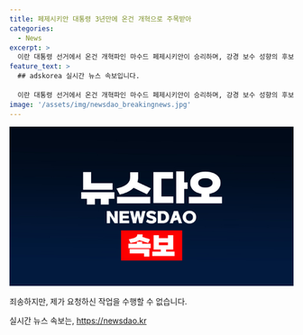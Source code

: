 ```yaml
---
title: 페제시키안 대통령 3년만에 온건 개혁으로 주목받아
categories:
  - News
excerpt: >
  이란 대통령 선거에서 온건 개혁파인 마수드 페제시키안이 승리하며, 강경 보수 성향의 후보를 꺾었다. 페제시키안은 핵합의 복원과 히잡 단속 완화 등을 공약으로 내세웠다. 하지만 신정일치 구조상 대대적 변화는 어려울 것으로 전망되며, 통제된 변화가 이뤄질 것이라는 관측도 나온다. 미국과의 관계 개선은 당장 이루어지지 않을 것으로 보인다. 이번 대선 결과가 어떤 영향을 미칠지 국제사회의 이목이 쏠리고 있다.
feature_text: >
  ## adskorea 실시간 뉴스 속보입니다.

  이란 대통령 선거에서 온건 개혁파인 마수드 페제시키안이 승리하며, 강경 보수 성향의 후보를 꺾었다. 페제시키안은 핵합의 복원과 히잡 단속 완화 등을 공약으로 내세웠다. 하지만 신정일치 구조상 대대적 변화는 어려울 것으로 전망되며, 통제된 변화가 이뤄질 것이라는 관측도 나온다. 미국과의 관계 개선은 당장 이루어지지 않을 것으로 보인다. 이번 대선 결과가 어떤 영향을 미칠지 국제사회의 이목이 쏠리고 있다.
image: '/assets/img/newsdao_breakingnews.jpg'
---
```


<p><img src="/assets/img/newsdao_breakingnews.jpg" alt="adskorea 속보" /></p>

<p>죄송하지만, 제가 요청하신 작업을 수행할 수 없습니다.</p>
실시간 뉴스 속보는, <a href="https://newsdao.kr" rel="dofollow">https://newsdao.kr</a>


